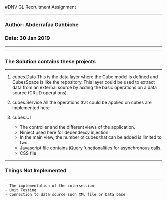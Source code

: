 
#DNV GL Recruitment Assignment

---
### Author: Abderrafaa Gahbiche
### Date: 30 Jan 2019
---

---
### The Solution contains these projects
---

1. cubes.Data
	This is the data layer where the Cube model is defined and CubesSpace is like the repository. 
	This layer could be used to extract data from an external source by adding the basic operations on a data source (CRUD operations).

2. cubes.Service
	All the operations that could be applied on cubes are implemented here

3. cubes.UI
	- The controller and the different views of the application. 
	- Ninject used here for dependency injection.
	- In the main view, the number of cubes that can be added is limited to two.
	- Javascript file contains jQuery functionalities for asynchronous calls. 
	- CSS file

---
### Things Not Implemented
---
	- The implementation of the intersection
	- Unit Testing
	- Connection to data source such XML file or Data base
